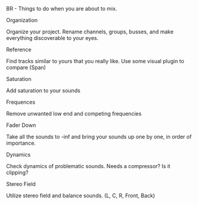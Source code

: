 BR - Things to do when you are about to mix.

Organization

Organize your project. Rename channels, groups, busses, and make everything discoverable to your eyes.

Reference

Find tracks similar to yours that you really like. Use some visual plugin to compare (Span)

Saturation

Add saturation to your sounds

Frequences

Remove unwanted low end and competing frequencies

Fader Down

Take all the sounds to -inf and bring your sounds up one by one, in order of importance.

Dynamics

Check dynamics of problematic sounds. Needs a compressor? Is it clipping?

Stereo Field

Utilize stereo field and balance sounds. (L, C, R, Front, Back)

